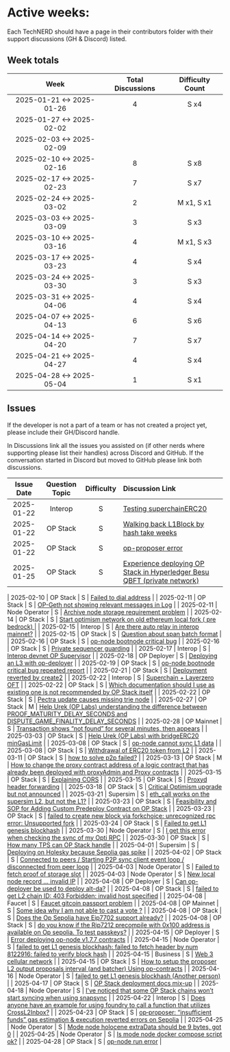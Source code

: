 # Active weeks:

Each TechNERD should have a page in their contributors folder with their support discussions (GH & Discord) listed. 

## Week totals

|           Week            | Total Discussions | Difficulty Count |
| :-----------------------: | :---------------: | :--------------: |
| 2025-01-21 <-> 2025-01-26 |         4         |    S x4          |
| 2025-01-27 <-> 2025-02-02 |                   |                  |
| 2025-02-03 <-> 2025-02-09 |                   |                  |
| 2025-02-10 <-> 2025-02-16 |         8         |    S x8          |
| 2025-02-17 <-> 2025-02-23 |         7         |    S x7          |
| 2025-02-24 <-> 2025-03-02 |         2         |    M x1, S x1    |
| 2025-03-03 <-> 2025-03-09 |         3         |    S x3          |
| 2025-03-10 <-> 2025-03-16 |         4         |    M x1, S x3    |
| 2025-03-17 <-> 2025-03-23 |         4         |    S x4          |
| 2025-03-24 <-> 2025-03-30 |         3         |    S x3          |
| 2025-03-31 <-> 2025-04-06 |         4         |    S x4          |
| 2025-04-07 <-> 2025-04-13 |         6         |    S x6          |
| 2025-04-14 <-> 2025-04-20 |         7         |    S x7          |
| 2025-04-21 <-> 2025-04-27 |         4         |    S x4          |
| 2025-04-28 <-> 2025-05-04 |         1         |    S x1          |

## Issues 

If the developer is not a part of a team or has not created a project yet, please include their GH/Discord handle. 

In Discussions link all the issues you assisted on (if other nerds where supporting please list their handles) across Discord and GitHub. If the conversation started in Discord but moved to GitHub please link both discussions. 

| Issue Date | Question Topic | Difficulty | Discussion Link |
|:----------:|:--------------:|:----------:|:-------------------|
| 2025-01-22 | Interop | S | [Testing superchainERC20](https://discord.com/channels/667044843901681675/1080862392281481246/1331474257095426078) |
| 2025-01-22 | OP Stack | S | [Walking back L1Block by hash take weeks](https://discord.com/channels/667044843901681675/1080862392281481246/1331403401111801977) |
| 2025-01-22 | OP Stack | S | [op-proposer error](https://discord.com/channels/667044843901681675/1080862392281481246/1331475204622389340) |
| 2025-01-25 | OP Stack | S | [Experience deploying OP Stack in Hyperledger Besu QBFT (private network)](https://github.com/ethereum-optimism/developers/discussions/709) |

| 2025-02-10 | OP Stack | S | [Failed to dial address](https://discord.com/channels/667044843901681675/1141037410717814844/1338488920509255691) |
| 2025-02-11 | OP Stack | S | [OP-Geth not showing relevant messages in Log](https://github.com/ethereum-optimism/developers/discussions/721) |
| 2025-02-11 | Node Operator | S | [Archive node storage requirement problem](https://discord.com/channels/667044843901681675/1080862392281481246/1338845555886915648) |
| 2025-02-14 | OP Stack | S | [Start optimism network on old ethereum local fork ( pre bedrock) ](https://github.com/ethereum-optimism/developers/discussions/727) |
| 2025-02-15 | Interop | S | [Are there auto relay in interop mainnet?](https://discord.com/channels/667044843901681675/1141037410717814844/1340163388273201275) |
| 2025-02-15 | OP Stack | S | [Question about span batch format](https://discord.com/channels/667044843901681675/1080867873997729874/1340330752386011218) |
| 2025-02-16 | OP Stack | S | [op-node bootnode critical bug](https://discord.com/channels/667044843901681675/1080862392281481246/1340484991137742921) |
| 2025-02-16 | OP Stack | S | [Private sequencer guarding](https://discord.com/channels/667044843901681675/1080867873997729874/1340505973898481736) |
| 2025-02-17 | Interop | S | [Interop devnet OP Supervisor](https://discord.com/channels/667044843901681675/1080862392281481246/1340704606057140278) |
| 2025-02-18 | OP Deployer | S | [Deploying an L3 with op-deployer](https://discord.com/channels/667044843901681675/1080867873997729874/1341217662344106086) |
| 2025-02-19 | OP Stack | S | [op-node bootnode critical bug repeated report](https://discord.com/channels/667044843901681675/1141037410717814844/1341678982030032906) |
| 2025-02-21 | OP Stack | S | [Deployment reverted by create2](https://github.com/ethereum-optimism/developers/discussions/719) |
| 2025-02-22 | Interop | S | [Superchain + Layerzero OFT](https://github.com/ethereum-optimism/developers/discussions/706) |
| 2025-02-22 | OP Stack | S | [Which documentation should I use as existing one is not recommended by OP Stack itself](https://github.com/ethereum-optimism/developers/discussions/675) |
| 2025-02-22 | OP Stack | S | [Pectra update causes missing trie node](https://github.com/ethereum-optimism/developers/discussions/735) |
| 2025-02-27 | OP Stack | M | [Help Urek (OP Labs) understanding the difference between PROOF_MATURITY_DELAY_SECONDS and DISPUTE_GAME_FINALITY_DELAY_SECONDS](https://discord.com/channels/667044843901681675/1141037410717814844/1344681318314938398) |
| 2025-02-28 | OP Mainnet | S | [Transaction shows “not found” for several minutes, then appears](https://github.com/ethereum-optimism/developers/discussions/745) |
| 2025-03-03 | OP Stack | S | [Help Urek (OP Labs) with bridgeERC20 minGasLimit](https://discord.com/channels/667044843901681675/1141037410717814844/1346058561012109314) |
| 2025-03-08 | OP Stack | S | [op-node cannot sync L1 data](https://github.com/ethereum-optimism/developers/discussions/756) |
| 2025-03-08 | OP Stack | S | [Withdrawal of ERC20 token from L2](https://github.com/ethereum-optimism/developers/discussions/754) |
| 2025-03-11 | OP Stack | S | [how to solve p2p failed?](https://github.com/ethereum-optimism/developers/discussions/758) |
| 2025-03-13 | OP Stack | M | [How to change the proxy contract address of a logic contract that has already been deployed with proxyAdmin and Proxy contracts](https://github.com/ethereum-optimism/developers/discussions/760) |
| 2025-03-15 | OP Stack | S | [Explaining CORS](https://discord.com/channels/667044843901681675/1141037410717814844/1350156122413203508) |
| 2025-03-15 | OP Stack | S | [Proxyd header forwarding](https://github.com/ethereum-optimism/developers/discussions/759) |
| 2025-03-18 | OP Stack | S | [Critical Optimism upgrade but not announced](https://discord.com/channels/667044843901681675/1141037410717814844/1351579957855256676) |
| 2025-03-21 | Supersim | S | [eth_call works on the supersim L2, but not the L1?](https://discord.com/channels/1326996400252387419/1349026623885938688/1352484749909692446) |
| 2025-03-23 | OP Stack | S | [Feasibility and SOP for Adding Custom Predeploy Contract on OP Stack](https://github.com/ethereum-optimism/developers/discussions/769) |
| 2025-03-23 | OP Stack | S | [failed to create new block via forkchoice: unrecognized rpc error: Unsupported fork](https://github.com/ethereum-optimism/developers/discussions/770) |
| 2025-03-24 | OP Stack | S | [Failed to get L1 genesis blockhash](https://discord.com/channels/1326996400252387419/1353587607904456767/1353614783223562290) |
| 2025-03-30 | Node Operator | S | [I get this error when checking the sync of my Opti RPC](https://discord.com/channels/1326996400252387419/1349026623885938688/1355991820034772992) |
| 2025-03-30 | OP Stack | S | [How many TPS can OP Stack handle](https://discord.com/channels/1326996400252387419/1349027053789511852/1355992756497022997) |
| 2025-04-01 | Supersim | S | [Deploying on Holesky because Sepolia gas spike](https://discord.com/channels/1326996400252387419/1349026623885938688/1356582898949427260) |
| 2025-04-02 | OP Stack | S | [Connected to peers / Starting P2P sync client event loop / disconnected from peer loop](https://discord.com/channels/1326996400252387419/1349027053789511852/1357092778827321504) |
| 2025-04-03 | Node Operator | S | [Failed to fetch proof of storage slot](https://discord.com/channels/1326996400252387419/1349027053789511852/1357293928247984129) |
| 2025-04-03 | Node Operator | S | [New local node record ... invalid IP](https://discord.com/channels/1326996400252387419/1349027053789511852/1357385528143646760) |
| 2025-04-08 | OP Deployer | S | [Can op-deployer be used to deploy alt-da?](https://discord.com/channels/1326996400252387419/1349027053789511852/1358868468480606328) |
| 2025-04-08 | OP Stack | S | [failed to get L2 chain ID: 403 Forbidden: invalid host specified](https://discord.com/channels/1326996400252387419/1349027053789511852/1358869162411429968) |
| 2025-04-08 | Faucet | S | [Faucet gitcoin passport problem](https://discord.com/channels/1326996400252387419/1349026623885938688/1359091504286662807) |
| 2025-04-08 | OP Mainnet | S | [Some idea why I am not able to cast a vote ?](https://discord.com/channels/1326996400252387419/1349026623885938688/1359091729768120461) |
| 2025-04-08 | OP Stack | S | [Does the Op Sepolia have Eip7702 support already?](https://discord.com/channels/1326996400252387419/1349026623885938688/1359092886427406497) |
| 2025-04-08 | OP Stack | S | [do you know if the Rip7212 precompile with 0x100 address is available on Op sepolia. To test passkeys?](https://discord.com/channels/1326996400252387419/1349026623885938688/1359098937742589984) |
| 2025-04-15 | OP Deployer | S | [Error deploying op-node v1.7.7 contracts](https://discord.com/channels/1326996400252387419/1349026623885938688/1361668668915843176) |
| 2025-04-15 | Node Operator | S | [failed to get L1 genesis blockhash: failed to fetch header by num 8122916: failed to verify block hash](https://discord.com/channels/1326996400252387419/1349026623885938688/1361703362155905237) |
| 2025-04-15 | Business | S | [Web 3 cellular network](https://github.com/ethereum-optimism/developers/discussions/765) |
| 2025-04-15 | OP Stack | S | [How to setup the proposer L2 output proposals interval (and batcher) Using op-contracts](https://github.com/ethereum-optimism/developers/discussions/782) |
| 2025-04-16 | Node Operator | S | [failed to get L1 genesis blockhash (Another person)](https://discord.com/channels/1326996400252387419/1349026623885938688/1362039212743987390) |
| 2025-04-17 | OP Stack | S | [OP Stack deployment docs mix-up](https://discord.com/channels/1326996400252387419/1349026623885938688/1362466655824904413) |
| 2025-04-18 | Node Operator | S | [I've noticed that some OP Stack chains won’t start syncing when using snapsync](https://discord.com/channels/1326996400252387419/1349027053789511852/1362780357677813951) |
| 2025-04-22 | Interop | S | [Does anyone have an example for using foundry to call a function that utilizes CrossL2Inbox?](https://discord.com/channels/1326996400252387419/1349026623885938688/1364110555400503316) |
| 2025-04-23 | OP Stack | S | [op‑proposer: “insufficient funds” gas estimation & execution reverted errors on Sepolia](https://github.com/ethereum-optimism/developers/discussions/789) |
| 2025-04-25 | Node Operator | S | [Mode node holocene extraData should be 9 bytes, got 0](https://discord.com/channels/1326996400252387419/1349027053789511852/1365282433154678855) |
| 2025-04-25 | Node Operator | S | [Is mode node docker compose script ok?](https://discord.com/channels/1326996400252387419/1349027053789511852/1365285121464471552) |
| 2025-04-28 | OP Stack | S | [op-node run error](https://github.com/ethereum-optimism/developers/discussions/795) |
